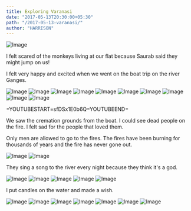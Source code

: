 ```yaml
---
title: Exploring Varanasi
date: "2017-05-13T20:30:00+05:30"
path: "/2017-05-13-varanasi/"
author: "HARRISON"
---
```


![Image](./diary.jpg)

I felt scared of the monkeys living at our flat because Saurab said they might jump on us!

I felt very happy and excited when we went on the boat trip on the river Ganges.

![Image](./IMG_3555.jpg)
![Image](./IMG_3565.jpg)
![Image](./IMG_3568.jpg)
![Image](./IMG_3579.jpg)
![Image](./IMG_3593.jpg)
![Image](./IMG_3605.jpg)
![Image](./IMG_3621.jpg)
![Image](./IMG_3630.jpg)
![Image](./IMG_3633.jpg)
![Image](./IMG_3637.jpg)

=YOUTUBESTART=sfDSx1E0b6Q=YOUTUBEEND=

We saw the cremation grounds from the boat. I could see dead people on the fire. I felt sad for the people that loved them.

Only men are allowed to go to the fires. The fires have been burning for thousands of years and the fire has never gone out.

![Image](./IMG_3658.jpg)
![Image](./IMG_3659.jpg)

They sing a song to the river every night because they think it's a god.

![Image](./IMG_3670.jpg)
![Image](./IMG_3671.jpg)
![Image](./IMG_3672.jpg)
![Image](./IMG_3683.jpg)
![Image](./IMG_3690.jpg)

I put candles on the water and made a wish.

![Image](./IMG_3693.jpg)
![Image](./IMG_3697.jpg)
![Image](./snippet.jpg)
![Image](./IMG_3712.jpg)
![Image](./IMG_3721.jpg)
![Image](./IMG_3731.jpg)
![Image](./IMG_3739.jpg)
